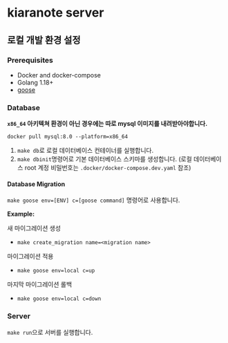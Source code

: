 # kiaranote server 

## 로컬 개발 환경 설정

### Prerequisites

- Docker and docker-compose
- Golang 1.18+
- [goose](https://github.com/pressly/goose)

### Database

**`x86_64` 아키텍쳐 환경이 아닌 경우에는 따로 mysql 이미지를 내려받아야합니다.**

```
docker pull mysql:8.0 --platform=x86_64
```

1. `make db`로 로컬 데이터베이스 컨테이너를 실행합니다.
2. `make dbinit`명령어로 기본 데이터베이스 스키마를 생성합니다. (로컬 데이터베이스 root 계정 비밀번호는 `.docker/docker-compose.dev.yaml` 참조)

#### Database Migration

`make goose env=[ENV] c=[goose command]` 명령어로 사용합니다.

**Example:**

새 마이그레이션 생성
- `make create_migration name=<migration name>`

마이그레이션 적용
- `make goose env=local c=up`

마지막 마이그레이션 롤백
- `make goose env=local c=down`

### Server

`make run`으로 서버를 실행합니다.
